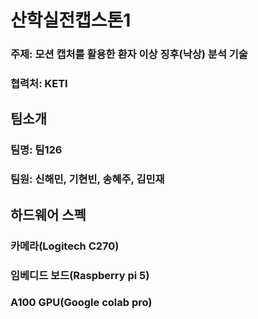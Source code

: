 # 산학실전캡스톤1

### 주제: 모션 캡처를 활용한 환자 이상 징후(낙상) 분석 기술

### 협력처: KETI



## 팀소개

### 팀명: 팀126

### 팀원: 신해민, 기현빈, 송혜주, 김민재


## 하드웨어 스펙

### 카메라(Logitech C270)

### 임베디드 보드(Raspberry pi 5)

### A100 GPU(Google colab pro)
